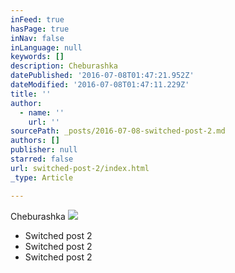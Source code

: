 ```yaml
---
inFeed: true
hasPage: true
inNav: false
inLanguage: null
keywords: []
description: Cheburashka
datePublished: '2016-07-08T01:47:21.952Z'
dateModified: '2016-07-08T01:47:11.229Z'
title: ''
author:
  - name: ''
    url: ''
sourcePath: _posts/2016-07-08-switched-post-2.md
authors: []
publisher: null
starred: false
url: switched-post-2/index.html
_type: Article

---
```

Cheburashka
![](https://the-grid-user-content.s3-us-west-2.amazonaws.com/a22012bc-c851-4e1f-92b6-9ac59c4182d7.jpg)

* Switched post 2
* Switched post 2
* Switched post 2